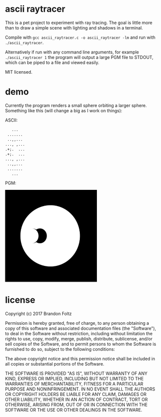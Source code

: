 ascii raytracer
===============

This is a pet project to experiment with ray tracing. The goal is little more than to draw a simple scene with lighting and shadows in a terminal.

Compile with `gcc ascii_raytracer.c -o ascii_raytracer -lm` and run with `./ascii_raytracer`.

Alternatively if run with any command line arguments, for example `./ascii_raytracer 1` the program will output a large PGM file to STDOUT, which can be piped to a file and viewed easily. 

MIT licensed.

demo
====

Currently the program renders a small sphere orbiting a larger sphere. Something like this (will change a big as I work on things):

ASCII:
       
                    
       ...          
     .......        
     ..,,...        
    ..., ,...       
    .+;.  ...       
    .+;.  ...       
    ..., ,...       
     ..,,...        
     .......        
       ...          

PGM:

<img src="https://raw.githubusercontent.com/JayWalker512/ascii_raytracer/master/img.png" width="300" height="300">

license
=======

Copyright (c) 2017 Brandon Foltz

Permission is hereby granted, free of charge, to any person obtaining a copy
of this software and associated documentation files (the "Software"), to deal
in the Software without restriction, including without limitation the rights
to use, copy, modify, merge, publish, distribute, sublicense, and/or sell
copies of the Software, and to permit persons to whom the Software is
furnished to do so, subject to the following conditions:

The above copyright notice and this permission notice shall be included in all
copies or substantial portions of the Software.

THE SOFTWARE IS PROVIDED "AS IS", WITHOUT WARRANTY OF ANY KIND, EXPRESS OR
IMPLIED, INCLUDING BUT NOT LIMITED TO THE WARRANTIES OF MERCHANTABILITY,
FITNESS FOR A PARTICULAR PURPOSE AND NONINFRINGEMENT. IN NO EVENT SHALL THE
AUTHORS OR COPYRIGHT HOLDERS BE LIABLE FOR ANY CLAIM, DAMAGES OR OTHER
LIABILITY, WHETHER IN AN ACTION OF CONTRACT, TORT OR OTHERWISE, ARISING FROM,
OUT OF OR IN CONNECTION WITH THE SOFTWARE OR THE USE OR OTHER DEALINGS IN THE
SOFTWARE.
                                   
                                        
                                        
